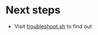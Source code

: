 # Next steps
* Visit [troubleshoot.sh](https://troubleshoot.sh/docs/support-bundle/introduction/) to find out 
